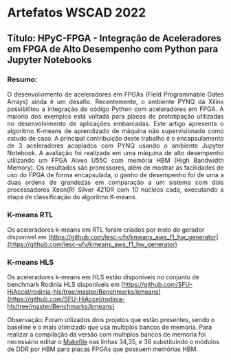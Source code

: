# Artefatos WSCAD 2022
## Título: HPyC-FPGA - Integração de Aceleradores em FPGA de Alto Desempenho com Python para Jupyter Notebooks
### Resumo:
<p align="justify">
O desenvolvimento de aceleradores em FPGAs (Field Programmable Gates Arrays) ainda é um desafio. Recentemente, o ambiente PYNQ da Xilinx possibilitou a integração de código Python com aceleradores em FPGA. A maioria dos exemplos está voltada para placas de prototipação utilizadas no desenvolvimento de aplicações embarcadas. Este artigo apresenta o algoritmo K-means de aprendizado de máquina não supervisionado como estudo de caso. A principal contribuição deste trabalho é o encapsulamento de 3 aceleradores acoplados com PYNQ usando o ambiente Jupyter Notebook. A avaliação foi realizada em uma máquina de alto desempenho utilizando um FPGA Alveo U55C com memória HBM (High Bandwidth Memory). Os resultados são promissores, além de mostrar as facilidades de uso do FPGA de forma encapsulada, o ganho de desempenho foi de uma a duas ordens de grandezas em comparação a um sistema com dois processadores Xeon(R) Silver 4210R com 10 núcleos cada, executando a etapa de classificação do algoritmo K-means.
</p>

### K-means RTL

Os aceleradores k-means em RTL foram criados por meio do gerador disponivel em [https://github.com/lesc-ufv/kmeans_aws_f1_hw_generator](https://github.com/lesc-ufv/kmeans_aws_f1_hw_generator)

### K-means HLS

Os aceleradores k-means em HLS estão disponiveis no conjunto de benchmark Rodinia HLS disponíveis em [https://github.com/SFU-HiAccel/rodinia-hls/tree/master/Benchmarks/kmeans](https://github.com/SFU-HiAccel/rodinia-hls/tree/master/Benchmarks/kmeans)

Observação: Foram utlizados dois projetos que estão presentes, sendo o baseline e o mais otimizado que usa multiplos bancos de memoria. Para realizar a compilação da versão com multiplos bancos de memoria foi necessário editar o [Makefile](https://github.com/SFU-HiAccel/rodinia-hls/blob/master/Benchmarks/kmeans/kmeans_6_multiddr/Makefile) nas linhas 34,35, e 36 substituindo o módulos de DDR por HBM para placas FPGAs que possuem memórias HBM. 
